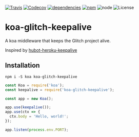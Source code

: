 [![Travis](https://img.shields.io/travis/matzkoh/koa-glitch-keepalive.svg)](https://travis-ci.org/matzkoh/koa-glitch-keepalive)
[![Codecov](https://img.shields.io/codecov/c/github/matzkoh/koa-glitch-keepalive.svg)](https://codecov.io/gh/matzkoh/koa-glitch-keepalive)
[![dependencies](https://img.shields.io/librariesio/github/matzkoh/koa-glitch-keepalive.svg)](https://libraries.io/npm/koa-glitch-keepalive)
[![npm](https://img.shields.io/npm/v/koa-glitch-keepalive.svg)](https://www.npmjs.com/package/koa-glitch-keepalive)
![node](https://img.shields.io/node/v/koa-glitch-keepalive.svg)
![License](https://img.shields.io/npm/l/koa-glitch-keepalive.svg)

# koa-glitch-keepalive

A koa middleware that keeps the Glitch project alive.

Inspired by [hubot-heroku-keepalive](https://github.com/hubot-scripts/hubot-heroku-keepalive)

## Installation

`npm i -S koa koa-glitch-keepalive`

```js
const Koa = require('koa');
const keepalive = require('koa-glitch-keepalive');

const app = new Koa();

app.use(keepalive());
app.use(ctx => {
  ctx.body = 'Hello, world!';
});

app.listen(process.env.PORT);
```
